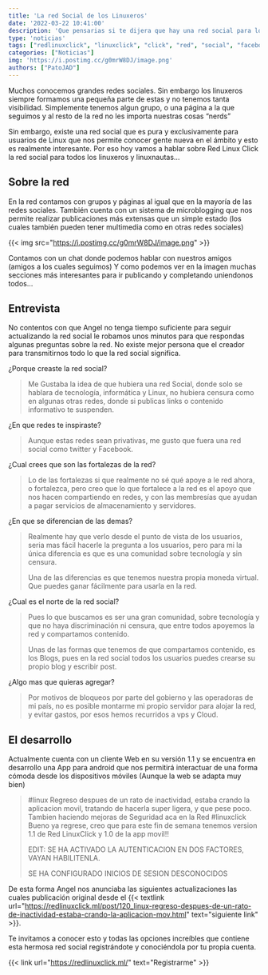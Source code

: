 ```yaml
---
title: 'La red Social de los Linuxeros'
date: '2022-03-22 10:41:00'
description: 'Que pensarias si te dijera que hay una red social para los linuxeros y linuxnautas de todo el mundo. ¿Cuánto tardarías en ir a unirte?'
type: 'noticias'
tags: ["redlinuxclick", "linuxclick", "click", "red", "social", "facebook", "instagram", "mastodon", "twitter", "time", "popcorn time"]
categories: ["Noticias"]
img: 'https://i.postimg.cc/g0mrW8DJ/image.png'
authors: ["PatoJAD"]
---
```


Muchos conocemos grandes redes sociales. Sin embargo los linuxeros siempre formamos una pequeña parte de estas y no tenemos tanta visibilidad. Simplemente tenemos algun grupo, o una página a la que seguimos y al resto de la red no les importa nuestras cosas “nerds”

Sin embargo, existe una red social que es pura y exclusivamente para usuarios de Linux que nos permite conocer gente nueva en el ámbito y esto es realmente interesante. Por eso hoy vamos a hablar sobre Red Linux Click la red social para todos los linuxeros y linuxnautas…

## Sobre la red

En la red contamos con grupos y páginas al igual que en la mayoría de las redes sociales. También cuenta con un sistema de microblogging que nos permite realizar publicaciones más extensas que un simple estado (los cuales también pueden tener multimedia como en otras redes sociales)

{{< img src="https://i.postimg.cc/g0mrW8DJ/image.png" >}}

Contamos con un chat donde podemos hablar con nuestros amigos (amigos a los cuales seguimos) Y como podemos ver en la imagen muchas secciones más interesantes para ir publicando y completando uniendonos todos…

## Entrevista

No contentos con que Angel no tenga tiempo suficiente para seguir actualizando la red social le robamos unos minutos para que respondas algunas preguntas sobre la red. No existe mejor persona que el creador para transmitirnos todo lo que la red social significa.

¿Porque creaste la red social?

> Me Gustaba la idea de que hubiera una red Social, donde solo se hablara de tecnología, informática y Linux, no hubiera censura como en algunas otras redes, donde si publicas links o contenido informativo te suspenden.


¿En que redes te inspiraste?

> Aunque estas redes sean privativas, me gusto que fuera una red social como twitter y Facebook.


¿Cual crees que son las fortalezas de la red?

> Lo de las fortalezas si que realmente no sé qué apoye a le red ahora, o fortalezca, pero creo que lo que fortalece a la red es el apoyo que nos hacen compartiendo en redes, y con las membresías que ayudan a pagar servicios de almacenamiento y servidores.

¿En que se diferencian de las demas?

> Realmente hay que verlo desde el punto de vista de los usuarios, seria mas fácil hacerle la pregunta a los usuarios, pero para mi la única diferencia es que es una comunidad sobre tecnología y sin censura.
>
> Una de las diferencias es que tenemos nuestra propia moneda virtual. Que puedes ganar fácilmente para usarla en la red.


¿Cual es el norte de la red social?

> Pues lo que buscamos es ser una gran comunidad, sobre tecnología y que no haya discriminación ni censura, que entre todos apoyemos la red y compartamos contenido.
>
> Unas de las formas que tenemos de que compartamos contenido, es los Blogs, pues en la red social todos los usuarios puedes crearse su propio blog y escribir post.

¿Algo mas que quieras agregar?

> Por motivos de bloqueos por parte del gobierno y las operadoras de mi país, no es posible montarme mi propio servidor para alojar la red, y evitar gastos, por esos hemos recurridos a vps y Cloud.

## El desarrollo

Actualmente cuenta con un cliente Web en su versión 1.1 y se encuentra en desarrollo una App para android que nos permitirá interactuar de una forma cómoda desde los dispositivos móviles (Aunque la web se adapta muy bien)

> #linux Regreso despues de un rato de inactividad, estaba crando la aplicacion movil, tratando de hacerla super ligera, y que pese poco.
Tambien haciendo mejoras de Seguridad aca en la Red #linuxclick
Bueno ya regrese, creo que para este fin de semana tenemos version 1.1 de Red LinuxClick y 1.0 de la app movil!!
>
>
> EDIT:
> SE HA ACTIVADO LA AUTENTICACION EN DOS FACTORES, VAYAN HABILITENLA.
>
> SE HA CONFIGURADO INICIOS DE SESION DESCONOCIDOS

De esta forma Angel nos anunciaba las siguientes actualizaciones las cuales publicación original desde el {{< textlink url="https://redlinuxclick.ml/post/120_linux-regreso-despues-de-un-rato-de-inactividad-estaba-crando-la-aplicacion-mov.html" text="siguiente link" >}}.

Te invitamos a conocer esto y todas las opciones increíbles que contiene esta hermosa red social registrándote y conociéndola por tu propia cuenta.

{{< link url="https://redlinuxclick.ml/" text="Registrarme" >}}
